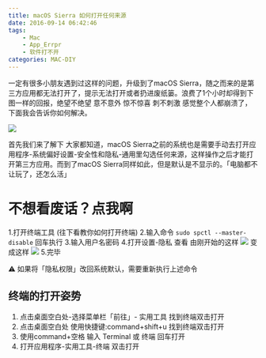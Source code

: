 ```yaml
---
title: macOS Sierra 如何打开任何来源
date: 2016-09-14 06:42:46
tags:
    - Mac
    - App_Errpr
    - 软件打不开
categories: MAC-DIY
---
```


一定有很多小朋友遇到过这样的问题，升级到了macOS Sierra，随之而来的是第三方应用都无法打开了，提示无法打开或者扔进废纸篓。浪费了1个小时却得到下图一样的回报，绝望不绝望 意不意外 惊不惊喜 刺不刺激 感觉整个人都崩溃了，下面我会告诉你如何解决。

![](http://opxoapzhs.bkt.clouddn.com/7A3218F3-EB10-4C64-91BA-66517F743FAA.png)
<!--more-->
首先我们来了解下
大家都知道，macOS Sierra之前的系统也是需要手动去打开应用程序-系统偏好设置-安全性和隐私-通用里勾选任何来源，这样操作之后才能打开第三方应用。而到了macOS Sierra同样如此，但是默认是不显示的。「电脑都不让玩了，还怎么活」

# 不想看废话？点我啊 
1.打开终端工具  (往下看教你如何打开终端)
2.输入命令 `sudo spctl --master-disable` 回车执行
3.输入用户名密码 
4.打开设置-隐私 查看
由刚开始的这样
    ![](http://opxoapzhs.bkt.clouddn.com/qq.jpg)
变成这样
    ![](http://opxoapzhs.bkt.clouddn.com/EBE3DD2C-204C-4618-A37B-7EF9D9810A0E.png)
5.完毕 

⚠️ 如果将「隐私权限」改回系统默认，需要重新执行上述命令
## 终端的打开姿势
1. 点击桌面空白处-选择菜单栏「前往」- 实用工具 找到终端双击打开
2. 点击桌面空白处 使用快捷键:command+shift+u  找到终端双击打开
3. 使用command+空格 输入 Terminal 或 终端 回车打开
4. 打开应用程序-实用工具-终端 双击打开
    



